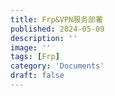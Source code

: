 ```yaml
---
title: Frp&VPN服务部署
published: 2024-05-09
description: ''
image: ''
tags: [Frp]
category: 'Documents'
draft: false 
---
```

